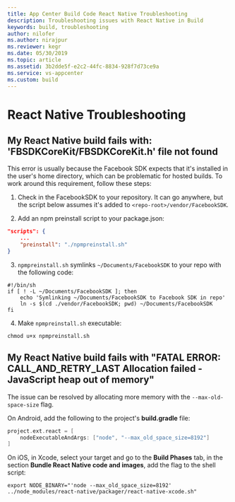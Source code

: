 ```yaml
---
title: App Center Build Code React Native Troubleshooting
description: Troubleshooting issues with React Native in Build
keywords: build, troubleshooting
author: nilofer
ms.author: nirajpur
ms.reviewer: kegr
ms.date: 05/30/2019
ms.topic: article
ms.assetid: 3b2dde5f-e2c2-44fc-8834-928f7d73ce9a
ms.service: vs-appcenter
ms.custom: build
---
```


# React Native Troubleshooting
## <a name="FBSDKCoreKit"/>My React Native build fails with: 'FBSDKCoreKit/FBSDKCoreKit.h' file not found
This error is usually because the Facebook SDK expects that it's installed in the user's home directory, which can be problematic for hosted builds. To work around this requirement, follow these steps:

1. Check in the FacebookSDK to your repository. It can go anywhere, but the script below assumes it's added to `<repo-root>/vendor/FacebookSDK`.

2. Add an npm preinstall script to your package.json:
```json
"scripts": {
    ...
    "preinstall": "./npmpreinstall.sh"
}
```

3. `npmpreinstall.sh` symlinks `~/Documents/FacebookSDK` to your repo with the following code:
```shell
#!/bin/sh
if [ ! -L ~/Documents/FacebookSDK ]; then
    echo 'Symlinking ~/Documents/FacebookSDK to Facebook SDK in repo'
    ln -s $(cd ./vendor/FacebookSDK; pwd) ~/Documents/FacebookSDK
fi
```
4. Make `npmpreinstall.sh` executable: 
```shell
chmod u+x npmpreinstall.sh
```

## <a name="heap-out"/>My React Native build fails with "FATAL ERROR: CALL_AND_RETRY_LAST Allocation failed - JavaScript heap out of memory"
The issue can be resolved by allocating more memory with the `--max-old-space-size` flag.

On Android, add the following to the project's **build.gradle** file:

```groovy
project.ext.react = [
    nodeExecutableAndArgs: ["node", "--max_old_space_size=8192"]
]
```

On iOS, in Xcode, select your target and go to the **Build Phases** tab, in the section **Bundle React Native code and images**, add the flag to the shell script:
```shell
export NODE_BINARY="'node --max_old_space_size=8192'
../node_modules/react-native/packager/react-native-xcode.sh"
```
